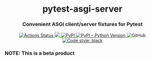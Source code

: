 <h1 align="center">pytest-asgi-server</h1>
<h3 align="center">Convenient ASGI client/server fixtures for Pytest</h3>
<p align="center">
<a href="https://github.com/garytyler/pytest-asgi-server/actions">
  <img alt="Actions Status" src="https://github.com/garytyler/pytest-asgi-server/workflows/tests/badge.svg">
</a>
<a href="https://codecov.io/gh/garytyler/pytest-asgi-server">
  <img src="https://codecov.io/gh/garytyler/pytest-asgi-server/branch/master/graph/badge.svg?token=q7mUlqR3jF" />
</a>
<a href="https://pypi.org/project/pytest-asgi-server/">
  <img alt="PyPI" src="https://img.shields.io/pypi/v/pytest-asgi-server">
</a>
<a href="https://pypi.org/project/pytest-asgi-server/">
  <img alt="PyPI - Python Version" src="https://img.shields.io/pypi/pyversions/pytest-asgi-server">
</a>
<img alt="GitHub" src="https://img.shields.io/github/license/garytyler/pytest-asgi-server">
<a href="https://github.com/psf/black">
  <img alt="Code style: black" src="https://img.shields.io/badge/code%20style-black-000000.svg">
</a>
</p>

### NOTE: This is a beta product
